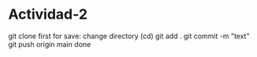 # Actividad-2

git clone first 
for save:
change directory (cd) 
git add .
git commit -m "text"
git push origin main
done